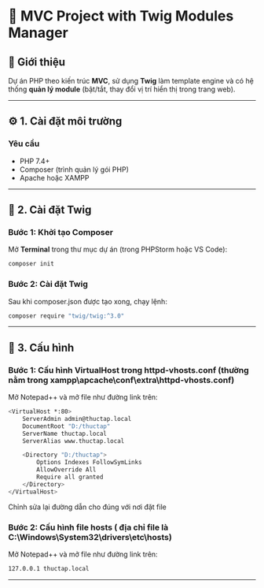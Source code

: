 # 🧱 MVC Project with Twig Modules Manager

## 📌 Giới thiệu
Dự án PHP theo kiến trúc **MVC**, sử dụng **Twig** làm template engine và có hệ thống **quản lý module** (bật/tắt, thay đổi vị trí hiển thị trong trang web).

---

## ⚙️ 1. Cài đặt môi trường

### Yêu cầu
- PHP 7.4+  
- Composer (trình quản lý gói PHP)  
- Apache hoặc XAMPP  

---

## 🧰 2. Cài đặt Twig

### Bước 1: Khởi tạo Composer

Mở **Terminal** trong thư mục dự án (trong PHPStorm hoặc VS Code):

```bash
composer init
```
### Bước 2: Cài đặt Twig

Sau khi composer.json được tạo xong, chạy lệnh:
```bash
composer require "twig/twig:^3.0"
```
---

## 🧰 3. Cấu hình

### Bước 1: Cấu hình VirtualHost trong httpd-vhosts.conf (thường nằm trong xampp\apcache\conf\extra\httpd-vhosts.conf)

Mở Notepad++ và mở file như đường link trên:

```bash
<VirtualHost *:80>
    ServerAdmin admin@thuctap.local
    DocumentRoot "D:/thuctap"
    ServerName thuctap.local
    ServerAlias www.thuctap.local

    <Directory "D:/thuctap">
        Options Indexes FollowSymLinks
        AllowOverride All
        Require all granted
    </Directory>
</VirtualHost>
```

Chỉnh sửa lại đường dẫn cho đúng với nơi đặt file

### Bước 2:  Cấu hình file hosts ( địa chỉ file là C:\Windows\System32\drivers\etc\hosts)

Mở Notepad++ và mở file như đường link trên:

```bash
127.0.0.1 thuctap.local
```
---
